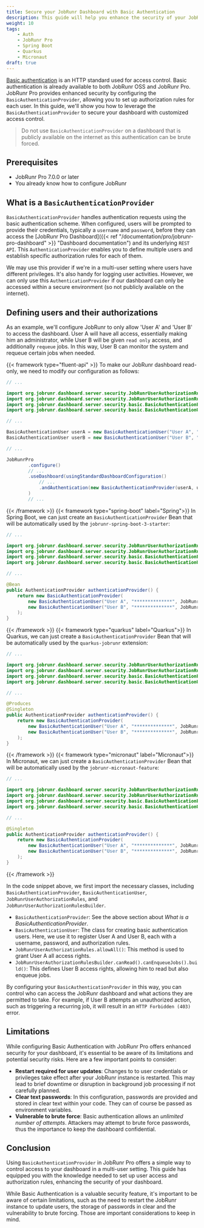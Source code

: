 ```yaml
---
title: Secure your JobRunr Dashboard with Basic Authentication
description: This guide will help you enhance the security of your JobRunr dashboard by setting up Basic Authentication. Control user access and authorization rules effectively.
weight: 10
tags:
    - Auth
    - JobRunr Pro
    - Spring Boot
    - Quarkus
    - Micronaut
draft: true
---
```


[Basic authentication](https://en.wikipedia.org/wiki/Basic_access_authentication) is an HTTP standard used for access control. Basic authentication is already available to both JobRunr OSS and JobRunr Pro. JobRunr Pro provides enhanced security by configuring the `BasicAuthenticationProvider`, allowing you to set up authorization rules for each user. In this guide, we'll show you how to leverage the `BasicAuthenticationProvider` to secure your dashboard with customized access control.

> Do not use `BasicAuthenticationProvider` on a dashboard that is publicly available on the internet as this authentication can be brute forced.

## Prerequisites
- JobRunr Pro 7.0.0 or later
- You already know how to configure JobRunr

## What is a `BasicAuthenticationProvider`
`BasicAuthenticationProvider` handles authentication requests using the basic authentication scheme. When configured, users will be prompted to provide their credentials, typically a `username` and `password`, before they can access the [JobRunr Pro Dashboard]({{< ref "/documentation/pro/jobrunr-pro-dashboard" >}} "Dashboard documentation") and its underlying `REST API`. This `AuthenticationProvider` enables you to define multiple users and establish specific authorization rules for each of them.

We may use this provider if we're in a multi-user setting where users have different privileges. It's also handy for logging user activities. However, we can only use this `AuthenticationProvider` if our dashboard can only be accessed within a secure environment (so not publicly available on the internet).

## Defining users and their authorizations
As an example, we'll configure JobRunr to only allow 'User A' and 'User B' to access the dashboard. User A will have all access, essentially making him an administrator, while User B will be given `read only` access, and additionally `requeue` jobs. In this way, User B can monitor the system and requeue certain jobs when needed.

{{< framework type="fluent-api" >}}
To make our JobRunr dashboard read-only, we need to modify our configuration as follows:

```java
// ...

import org.jobrunr.dashboard.server.security.JobRunrUserAuthorizationRules;
import org.jobrunr.dashboard.server.security.JobRunrUserAuthorizationRulesBuilder;
import org.jobrunr.dashboard.server.security.basic.BasicAuthenticationProvider;
import org.jobrunr.dashboard.server.security.basic.BasicAuthenticationUser;

// ...

BasicAuthenticationUser userA = new BasicAuthenticationUser("User A", "**************", JobRunrUserAuthorizationRules.allowAll());
BasicAuthenticationUser userB = new BasicAuthenticationUser("User B", "**************", JobRunrUserAuthorizationRulesBuilder.readOnly().canEnqueueJobs(true).build());

// ...

JobRunrPro
        .configure()
        // ...
        .useDashboard(usingStandardDashboardConfiguration()
            // ...
            .andAuthentication(new BasicAuthenticationProvider(userA, userB))
        )
        // ...
```
{{< /framework >}}
{{< framework type="spring-boot" label="Spring">}}
In Spring Boot, we can just create an `BasicAuthenticationProvider` Bean that will be automatically used by the `jobrunr-spring-boot-3-starter`:

```java
// ...

import org.jobrunr.dashboard.server.security.JobRunrUserAuthorizationRules;
import org.jobrunr.dashboard.server.security.JobRunrUserAuthorizationRulesBuilder;
import org.jobrunr.dashboard.server.security.basic.BasicAuthenticationProvider;
import org.jobrunr.dashboard.server.security.basic.BasicAuthenticationUser;

// ...

@Bean
public AuthenticationProvider authenticationProvider() {
    return new BasicAuthenticationProvider(
        new BasicAuthenticationUser("User A", "**************", JobRunrUserAuthorizationRules.allowAll()),
        new BasicAuthenticationUser("User B", "**************", JobRunrUserAuthorizationRulesBuilder.readOnly().canEnqueueJobs(true).build())
    );
}
```
{{< /framework >}}
{{< framework type="quarkus" label="Quarkus">}}
In Quarkus, we can just create a `BasicAuthenticationProvider` Bean that will be automatically used by the `quarkus-jobrunr` extension:

```java
// ...

import org.jobrunr.dashboard.server.security.JobRunrUserAuthorizationRules;
import org.jobrunr.dashboard.server.security.JobRunrUserAuthorizationRulesBuilder;
import org.jobrunr.dashboard.server.security.basic.BasicAuthenticationProvider;
import org.jobrunr.dashboard.server.security.basic.BasicAuthenticationUser;

// ...

@Produces
@Singleton
public AuthenticationProvider authenticationProvider() {
    return new BasicAuthenticationProvider(
        new BasicAuthenticationUser("User A", "**************", JobRunrUserAuthorizationRules.allowAll()),
        new BasicAuthenticationUser("User B", "**************", JobRunrUserAuthorizationRulesBuilder.readOnly().canEnqueueJobs(true).build())
    );
}
```
{{< /framework >}}
{{< framework type="micronaut" label="Micronaut">}}
In Micronaut, we can just create a `BasicAuthenticationProvider` Bean that will be automatically used by the `jobrunr-micronaut-feature`:

```java
// ...

import org.jobrunr.dashboard.server.security.JobRunrUserAuthorizationRules;
import org.jobrunr.dashboard.server.security.JobRunrUserAuthorizationRulesBuilder;
import org.jobrunr.dashboard.server.security.basic.BasicAuthenticationProvider;
import org.jobrunr.dashboard.server.security.basic.BasicAuthenticationUser;

// ...

@Singleton
public AuthenticationProvider authenticationProvider() {
    return new BasicAuthenticationProvider(
        new BasicAuthenticationUser("User A", "**************", JobRunrUserAuthorizationRules.allowAll()),
        new BasicAuthenticationUser("User B", "**************", JobRunrUserAuthorizationRulesBuilder.readOnly().canEnqueueJobs(true).build())
    );
}
```
{{< /framework >}}

In the code snippet above, we first import the necessary classes, including `BasicAuthenticationProvider`, `BasicAuthenticationUser`, `JobRunrUserAuthorizationRules`, and `JobRunrUserAuthorizationRulesBuilder`.

- `BasicAuthenticationProvider`: See the above section about *What is a BasicAuthenticationProvider*.
- `BasicAuthenticationUser`: The class for creating basic authentication users. Here, we use it to register User A and User B, each with a username, password, and authorization rules.
- `JobRunrUserAuthorizationRules.allowAll()`: This method is used to grant User A all access rights.
- `JobRunrUserAuthorizationRulesBuilder.canRead().canEnqueueJobs().build()`: This defines User B access rights, allowing him to read but also enqueue jobs.

By configuring your `BasicAuthenticationProvider` in this way, you can control who can access the JobRunr dashboard and what actions they are permitted to take. For example, if User B attempts an unauthorized action, such as triggering a recurring job, it will result in an `HTTP Forbidden (403)` error.

## Limitations

While configuring Basic Authentication with JobRunr Pro offers enhanced security for your dashboard, it's essential to be aware of its limitations and potential security risks. Here are a few important points to consider:

- **Restart required for user updates**: Changes to to user credentials or privileges take effect after your JobRunr instance is restarted. This may lead to brief downtime or disruption in background job processing if not carefully planned.
- **Clear text passwords**: In this configuration, passwords are provided and stored in clear text within your code. They can of course be passed as environment variables.
- **Vulnerable to brute force**: Basic authentication allows an *unlimited number of attempts*. Attackers may attempt to brute force passwords, thus the importance to keep the dashboard confidential.

## Conclusion

Using `BasicAuthenticationProvider` in JobRunr Pro offers a simple way to control access to your dashboard in a multi-user setting. This guide has equipped you with the knowledge needed to set up user access and authorization rules, enhancing the security of your dashboard.

While Basic Authentication is a valuable security feature, it's important to be aware of certain limitations, such as the need to restart the JobRunr instance to update users, the storage of passwords in clear and the vulnerability to brute forcing. Those are important considerations to keep in mind.
